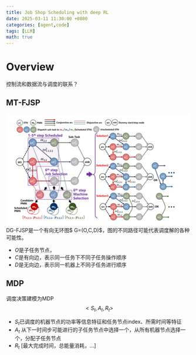 ```yaml
---
title: Job Shop Scheduling with deep RL
date: 2025-03-11 11:30:00 +0800
categories: [agent,code]
tags: [LLM]    
math: true
---
```


# Overview
控制流和数据流与调度的联系？

## MT-FJSP
![dg](../assets/LLM/DG_FJSP.png "DG")
DG-FJSP是一个有向无环图$ G=(O,C,D)$，图的不同路径可能代表调度解的各种可能性。
- $O$是子任务节点，
- $C$是有向边，表示同一任务下不同子任务操作顺序
- $D$是无向边，表示同一机器上不同子任务进行顺序

## MDP
调度决策建模为MDP
$$
<S_t,A_t,R_t>
$$

- $S_t$已调度的机器节点的功率等信息特征和任务节点index、所需时间等特征
- $A_t$ 从下一时间步可能进行的子任务节点中选择一个，从所有机器节点选择一个，分配子任务节点
- $R_t$ [最大完成时间，总能量消耗，...]